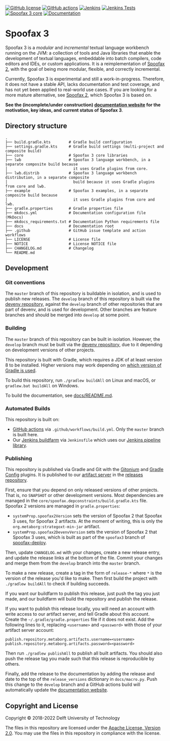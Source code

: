 [![GitHub license](https://img.shields.io/github/license/metaborg/spoofax-pie)](https://github.com/metaborg/spoofax-pie/blob/master/LICENSE)
[![GitHub actions](https://img.shields.io/github/actions/workflow/status/metaborg/spoofax-pie/build.yml?branch=master)](https://github.com/metaborg/spoofax-pie/actions/workflows/build.yml)
[![Jenkins](https://img.shields.io/jenkins/build/https/buildfarm.metaborg.org/job/metaborg/job/spoofax-pie/job/master?label=Jenkins)](https://buildfarm.metaborg.org/job/metaborg/job/spoofax-pie/job/master/lastBuild)
[![Jenkins Tests](https://img.shields.io/jenkins/tests/https/buildfarm.metaborg.org/job/metaborg/job/spoofax-pie/job/master?label=Jenkins%20tests)](https://buildfarm.metaborg.org/job/metaborg/job/spoofax-pie/job/master/lastBuild/testReport/)
[![Spoofax 3 core](https://img.shields.io/maven-metadata/v?label=spoofax.core&metadataUrl=https%3A%2F%2Fartifacts.metaborg.org%2Fcontent%2Frepositories%2Freleases%2Forg%2Fmetaborg%2Fspoofax.core%2Fmaven-metadata.xml)](https://mvnrepository.com/artifact/org.metaborg/spoofax.core?repo=metaborg-releases)
[![Documentation](https://img.shields.io/badge/docs-latest-brightgreen)](https://metaborg.github.io/spoofax-pie/develop/)

# Spoofax 3

Spoofax 3 is a _modular_ and _incremental_ textual language workbench running on the JVM: a collection of tools and Java libraries that enable the development of textual languages, embeddable into batch compilers, code editors and IDEs, or custom applications.
It is a reimplementation of [Spoofax 2](http://spoofax.org), with the goal of being more modular, flexible, and correctly incremental.

Currently, Spoofax 3 is experimental and still a work-in-progress.
Therefore, it does not have a stable API, lacks documentation and test coverage, and has not yet been applied to real-world use cases.
If you are looking for a more mature alternative, see [Spoofax 2](http://spoofax.org), which Spoofax 3 is based on.

**See the (incomplete/under construction) [documentation website](https://metaborg.github.io/spoofax-pie/develop/) for the motivation, key ideas, and current status of Spoofax 3**.

## Directory structure

```
.
├── build.gradle.kts        # Gradle build configuration
├── settings.gradle.kts     # Gradle build settings (multi-project and composite build)
├── core                    # Spoofax 3 core libraries
├── lwb                     # Spoofax 3 language workbench, in a separate composite build because
│                             it uses Gradle plugins from core.
├── lwb.distrib             # Spoofax 3 language workbench distribution, in a separate composite
│                             build because it uses Gradle plugins from core and lwb.
├── example                 # Spoofax 3 examples, in a separate composite build because
│                             it uses Gradle plugins from core and lwb.
├── gradle.properties       # Gradle properties file
├── mkdocs.yml              # Documentation configuration file (MkDocs)
├── mkdocs_requirements.txt # Documentation Python requirements file
├── docs                    # Documentation root
├── .github                 # GitHub issue template and action workflows
├── LICENSE                 # License file
├── NOTICE                  # License NOTICE file
├── CHANGELOG.md            # Changelog
└── README.md
```

## Development

### Git conventions

The `master` branch of this repository is buildable in isolation, and is used to publish new releases.
The `develop` branch of this repository is built via the [devenv repository](https://github.com/metaborg/devenv), against the `develop` branch of other repositories that are part of devenv, and is used for development.
Other branches are feature branches and should be merged into `develop` at some point.

### Building

The `master` branch of this repository can be built in isolation.
However, the `develop` branch must be built via the [devenv repository](https://github.com/metaborg/devenv), due to it depending on development versions of other projects.

This repository is built with Gradle, which requires a JDK of at least version 8 to be installed. Higher versions may work depending on [which version of Gradle is used](https://docs.gradle.org/current/userguide/compatibility.html).

To build this repository, run `./gradlew buildAll` on Linux and macOS, or `gradlew.bat buildAll` on Windows.

To build the documentation, see [docs/README.md](docs/README.md).

### Automated Builds

This repository is built on:
- [GitHub actions](https://github.com/metaborg/spoofax-pie/actions/workflows/build.yml) via `.github/workflows/build.yml`. Only the `master` branch is built here.
- Our [Jenkins buildfarm](https://buildfarm.metaborg.org/view/Devenv/job/metaborg/job/spoofax-pie/) via `Jenkinsfile` which uses our [Jenkins pipeline library](https://github.com/metaborg/jenkins.pipeline/).

### Publishing

This repository is published via Gradle and Git with the [Gitonium](https://github.com/metaborg/gitonium) and [Gradle Config](https://github.com/metaborg/gradle.config) plugins.
It is published to our [artifact server](https://artifacts.metaborg.org) in the [releases repository](https://artifacts.metaborg.org/content/repositories/releases/).

First, ensure that you depend on only released versions of other projects. That is, no `SNAPSHOT` or other development versions.
Most dependencies are managed in the `core/spoofax.depconstraints/build.gradle.kts` file.
Spoofax 2 versions are managed in `gradle.properties`:
- `systemProp.spoofax2Version` sets the version of Spoofax 2 that Spoofax 3 uses, for Spoofax 2 artifacts. At the moment of writing, this is only the `org.metaborg:strategoxt-min-jar` artifact.
- `systemProp.spoofax2DevenvVersion` sets the version of Spoofax 2 that Spoofax 3 uses, which is built as part of the `spoofax3` branch of [spoofax-deploy](https://github.com/metaborg/spoofax-deploy/tree/spoofax3/gradle).

Then, update `CHANGELOG.md` with your changes, create a new release entry, and update the release links at the bottom of the file.
Commit your changes and merge them from the `develop` branch into the `master` branch.

To make a new release, create a tag in the form of `release-*` where `*` is the version of the release you'd like to make.
Then first build the project with `./gradlew buildAll` to check if building succeeds.

If you want our buildfarm to publish this release, just push the tag you just made, and our buildfarm will build the repository and publish the release.

If you want to publish this release locally, you will need an account with write access to our artifact server, and tell Gradle about this account.
Create the `~/.gradle/gradle.properties` file if it does not exist.
Add the following lines to it, replacing `<username>` and `<password>` with those of your artifact server account:
```
publish.repository.metaborg.artifacts.username=<username>
publish.repository.metaborg.artifacts.password=<password>
```
Then run `./gradlew publishAll` to publish all built artifacts.
You should also push the release tag you made such that this release is reproducible by others.

Finally, add the release to the documentation by adding the release and date to the top of the `release_versions` dictionary in `docs/macro.py`.
Push this change to the `develop` branch and a GitHub actions build will automatically update the [documentation website](https://metaborg.github.io/spoofax-pie/develop/download/).

## Copyright and License

Copyright © 2018-2022 Delft University of Technology

The files in this repository are licensed under the [Apache License, Version 2.0](https://www.apache.org/licenses/LICENSE-2.0).
You may use the files in this repository in compliance with the license.
